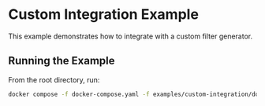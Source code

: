 # Custom Integration Example

This example demonstrates how to integrate with a custom filter generator.

## Running the Example

From the root directory, run:

```sh
docker compose -f docker-compose.yaml -f examples/custom-integration/docker-compose.yaml up
```
